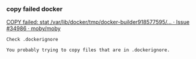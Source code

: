 ###  copy failed docker


[COPY failed: stat /var/lib/docker/tmp/docker-builder918577595/... · Issue #34986 · moby/moby](https://github.com/moby/moby/issues/34986 "COPY failed: stat /var/lib/docker/tmp/docker-builder918577595/... · Issue #34986 · moby/moby")


 

```
Check .dockerignore

You probably trying to copy files that are in .dockerignore.


```
